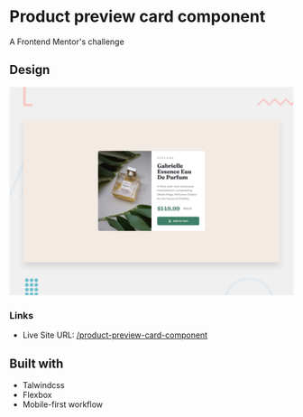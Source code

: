 # Product preview card component

A Frontend Mentor's challenge

## Design

![](./src/design/desktop-preview.jpg)

### Links

- Live Site URL: [/product-preview-card-component](https://victoroliverc.github.io/product-preview-card-component)

## Built with

- Talwindcss
- Flexbox
- Mobile-first workflow
